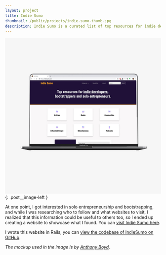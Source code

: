 ```yaml
---
layout: project
title: Indie Sumo
thumbnail: /public/projects/indie-sumo-thumb.jpg
description: Indie Sumo is a curated list of top resources for indie developers, bootstrappers and solo entrepreneurs.
---
```


![Indie Sumo](/public/projects/indie-sumo.jpg){: .post__image-left }

At one point, I got interested in solo entrepreneurship and bootstrapping, and while I was researching who to follow and what websites to visit, I realized that this information could be useful to others too, so I ended up creating a website to showcase what I found. You can [visit Indie Sumo here](https://www.indiesumo.com/).

I wrote this website in Rails, you can [view the codebase of IndieSumo on GitHub](https://github.com/evrimfeyyaz/indie-sumo).

*The mockup used in the image is by [Anthony Boyd](https://www.anthonyboyd.graphics).*
